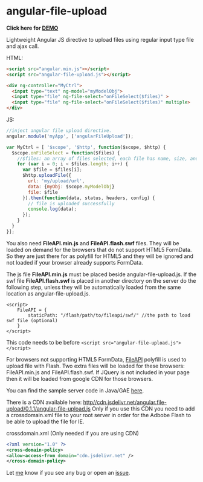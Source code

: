 angular-file-upload
===================

**Click here for <a href="http://angular-file-upload.appspot.com/" target="_blank">DEMO</a>**

Lightweight Angular JS directive to upload files using regular input type file and ajax call.

HTML:
```html
<script src="angular.min.js"></script>
<script src="angular-file-upload.js"></script>

<div ng-controller="MyCtrl">
  <input type="text" ng-model="myModelObj">
  <input type="file" ng-file-select="onFileSelect($files)" >
  <input type="file" ng-file-select="onFileSelect($files)" multiple>
</div>
```

JS:
```js
//inject angular file upload directive.
angular.module('myApp', ['angularFileUpload']);

var MyCtrl = [ '$scope', '$http', function($scope, $http) {
  $scope.onFileSelect = function($files) {
    //$files: an array of files selected, each file has name, size, and type.
    for (var i = 0; i < $files.length; i++) {
      var $file = $files[i];
      $http.uploadFile({
        url: 'my/upload/url',
        data: {myObj: $scope.myModelObj}
        file: $file
      }).then(function(data, status, headers, config) {
        // file is uploaded successfully
        console.log(data);
      }); 
    }
  }
}];
```


You also need **FileAPI.min.js** and **FileAPI.flash.swf** files. They will be loaded on demand for the browsers that do not support HTML5 FormData. 
So they are just there for as polyfill for HTML5 and they will be ignored and not loaded if your browser already supports FormData.

The js file **FileAPI.min.js** must be placed beside angular-file-upload.js. If the swf file **FileAPI.flash.swf** is placed in another directory on the server do the following step, unless they will be automatically loaded from the same location as angular-file-upload.js.
```script
<script>
    FileAPI = {
        staticPath: "/flash/path/to/fileapi/swf/" //the path to load swf file (optional)
    }
</script>
```
This code needs to be before `<script src="angular-file-upload.js"></script>`

For browsers not supporting HTML5 FormData, [FileAPI](https://github.com/mailru/FileAPI) polyfill is used to upload file with Flash. Two extra files will be loaded for these browsers: FileAPI.min.js and FileAPI.flash.swf.
If JQuery is not included in your page then it will be loaded from google CDN for those browsers.

You can find the sample server code in Java/GAE [here](https://github.com/danialfarid/angular-file-upload/blob/master/src/com/df/angularfileupload/FileUpload.java).

There is a CDN available here: [http//cdn.jsdelivr.net/angular.file-upload/0.1.1/angular-file-upload.js](//cdn.jsdelivr.net/angular.file-upload/0.1.1/angular-file-upload.js) 
 Only if you use this CDN you need to add a crossdomain.xml file to your root server in order for the Adbobe Flash to be able to upload the file for IE.

crossdomain.xml (Only needed if you are using CDN)
```crossdomain.xml
<?xml version="1.0" ?>
<cross-domain-policy>
<allow-access-from domain="cdn.jsdelivr.net" />
</cross-domain-policy>
```

Let [me](mailto:danial.farid@gmail.com) know if you see any bug or open an [issue](https://github.com/danialfarid/angular-file-upload/issues).



